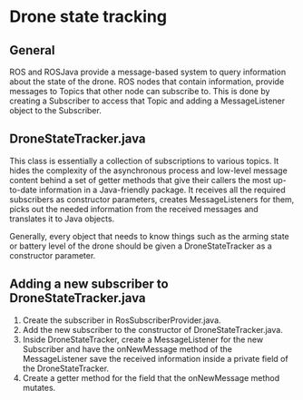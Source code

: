 # Drone state tracking #

## General ##

ROS and ROSJava provide a message-based system to query information about the state of the drone. ROS nodes that contain information, provide messages to Topics that other node can subscribe to. This is done by creating a Subscriber to access that Topic and adding a MessageListener object to the Subscriber.

## DroneStateTracker.java ##

This class is essentially a collection of subscriptions to various topics. It hides the complexity of the asynchronous process and low-level message content behind a set of getter methods that give their callers the most up-to-date information in a Java-friendly package. It receives all the required subscribers as constructor parameters, creates MessageListeners for them, picks out the needed information from the received messages and translates it to Java objects.

Generally, every object that needs to know things such as the arming state or battery level of the drone should be given a DroneStateTracker as a constructor parameter.

## Adding a new subscriber to DroneStateTracker.java ##

1. Create the subscriber in RosSubscriberProvider.java.
2. Add the new subscriber to the constructor of DroneStateTracker.java.
3. Inside DroneStateTracker, create a MessageListener for the new Subscriber and have the onNewMessage method of the MessageListener save the received information inside a private field of the DroneStateTracker.
4. Create a getter method for the field that the onNewMessage method mutates.
